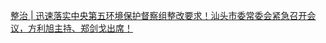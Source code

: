   
[整治 | 迅速落实中央第五环境保护督察组整改要求！汕头市委常委会紧急召开会议，方利旭主持、郑剑戈出席！](http://www.dianyue.me/archives/007/7lqen47p1g0hwa4o/)